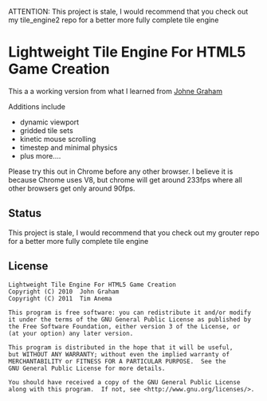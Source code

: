ATTENTION: This project is stale, I would recommend that you check out my tile_engine2 repo for a better more fully complete tile engineLightweight Tile Engine For HTML5 Game Creation=============This a a working version from what I learned from <a href="http://www.johnegraham2.com/web-technology/javascript-2d-tile-engine-canvas-helper-objects/">Johne Graham</a>Additions include* dynamic viewport* gridded tile sets* kinetic mouse scrolling* timestep and minimal physics* plus more....Please try this out in Chrome before any other browser. I believe it is becauseChrome uses V8, but chrome will get around 233fps where all other browsers get only around 90fps.Status------This project is stale, I would recommend that you check out my grouter repo for a better more fully complete tile engineLicense-------	Lightweight Tile Engine For HTML5 Game Creation	Copyright (C) 2010  John Graham	Copyright (C) 2011  Tim Anema	This program is free software: you can redistribute it and/or modify	it under the terms of the GNU General Public License as published by	the Free Software Foundation, either version 3 of the License, or	(at your option) any later version.	This program is distributed in the hope that it will be useful,	but WITHOUT ANY WARRANTY; without even the implied warranty of	MERCHANTABILITY or FITNESS FOR A PARTICULAR PURPOSE.  See the	GNU General Public License for more details.	You should have received a copy of the GNU General Public License	along with this program.  If not, see <http://www.gnu.org/licenses/>.